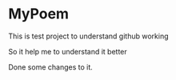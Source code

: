 # MyPoem
This is test project to understand github working

So it help me to understand it better

Done some changes to it.